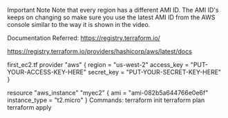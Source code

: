 Important Note
Note that every region has a different AMI ID. The AMI ID's keeps on changing so make sure you use the latest AMI ID from the AWS console similar to the way it is shown in the video.

Documentation Referred:
https://registry.terraform.io/

https://registry.terraform.io/providers/hashicorp/aws/latest/docs

first_ec2.tf
provider "aws" {
  region     = "us-west-2"
  access_key = "PUT-YOUR-ACCESS-KEY-HERE"
  secret_key = "PUT-YOUR-SECRET-KEY-HERE"
}

resource "aws_instance" "myec2" {
   ami = "ami-082b5a644766e0e6f"
   instance_type = "t2.micro"
}
Commands:
terraform init
terraform plan
terraform apply
